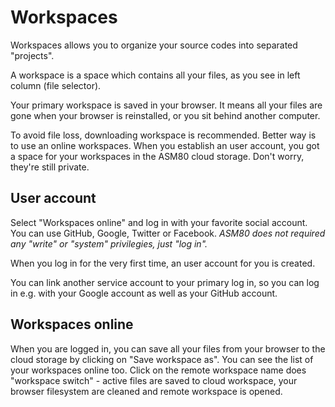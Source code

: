# Workspaces

Workspaces allows you to organize your source codes into separated "projects". 

A workspace is a space which contains all your files, as you see in left column \(file selector\).

Your primary workspace is saved in your browser. It means all your files are gone when your browser is reinstalled, or you sit behind another computer.

To avoid file loss, downloading workspace is recommended. Better way is to use an online workspaces. When you establish an user account, you got a space for your workspaces in the ASM80 cloud storage. Don't worry, they're still private.

## User account

Select "Workspaces online" and log in with your favorite social account. You can use GitHub, Google, Twitter or Facebook. _ASM80 does not required any "write" or "system" privilegies, just "log in"._ 

When you log in for the very first time, an user account for you is created.

You can link another service account to your primary log in, so you can log in e.g. with your Google account as well as your GitHub account.

## Workspaces online

When you are logged in, you can save all your files from your browser to the cloud storage by clicking on "Save workspace as". You can see the list of your workspaces online too. Click on the remote workspace name does "workspace switch" - active files are saved to cloud workspace, your browser filesystem are cleaned and remote workspace is opened.

